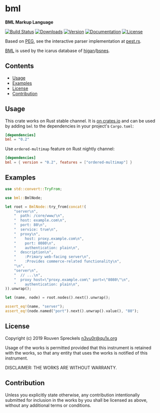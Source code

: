 # bml

**BML Markup Language**

[![Build Status][]](https://travis-ci.org/qu1x/bml)
[![Downloads][]](https://crates.io/crates/bml)
[![Version][]](https://crates.io/crates/bml)
[![Documentation][]](https://docs.rs/bml)
[![License][]](https://opensource.org/licenses/Fair)

[Build Status]: https://travis-ci.org/qu1x/bml.svg
[Downloads]: https://img.shields.io/crates/d/bml.svg
[Version]: https://img.shields.io/crates/v/bml.svg
[Documentation]: https://docs.rs/bml/badge.svg
[License]: https://img.shields.io/crates/l/bml.svg

Based on [PEG], see the interactive parser implementation at [pest.rs].

[BML] is used by the icarus database of [higan]/[bsnes].

[BML]: https://news.ycombinator.com/item?id=8645591
[PEG]: https://en.wikipedia.org/wiki/Parsing_expression_grammar
[pest.rs]: https://pest.rs/?bin=ov6wy#editor
[higan]: https://byuu.org/emulation/higan/
[bsnes]: https://byuu.org/emulation/bsnes/

## Contents

  * [Usage](#usage)
  * [Examples](#examples)
  * [License](#license)
  * [Contribution](#contribution)


## Usage

This crate works on Rust stable channel. It is
[on crates.io](https://crates.io/crates/bml) and can be used by adding
`bml` to the dependencies in your project's `Cargo.toml`:

```toml
[dependencies]
bml = "0.2"
```

Use `ordered-multimap` feature on Rust nightly channel:

```toml
[dependencies]
bml = { version = "0.2", features = ["ordered-multimap"] }
```

## Examples

```rust
use std::convert::TryFrom;

use bml::BmlNode;

let root = BmlNode::try_from(concat!(
	"server\n",
	"  path: /core/www/\n",
	"  host: example.com\n",
	"  port: 80\n",
	"  service: true\n",
	"  proxy\n",
	"    host: proxy.example.com\n",
	"    port: 8080\n",
	"    authentication: plain\n",
	"  description\n",
	"    :Primary web-facing server\n",
	"    :Provides commerce-related functionality\n",
	"\n",
	"server\n",
	"  // ...\n",
	"  proxy host=\"proxy.example.com\" port=\"8080\"\n",
	"    authentication: plain\n",
)).unwrap();

let (name, node) = root.nodes().next().unwrap();

assert_eq!(name, "server");
assert_eq!(node.named("port").next().unwrap().value(), "80");
```

## License

Copyright (c) 2019 Rouven Spreckels <n3vu0r@qu1x.org>

Usage of the works is permitted provided that
this instrument is retained with the works, so that
any entity that uses the works is notified of this instrument.

DISCLAIMER: THE WORKS ARE WITHOUT WARRANTY.

## Contribution

Unless you explicitly state otherwise, any contribution intentionally submitted
for inclusion in the works by you shall be licensed as above, without any
additional terms or conditions.
